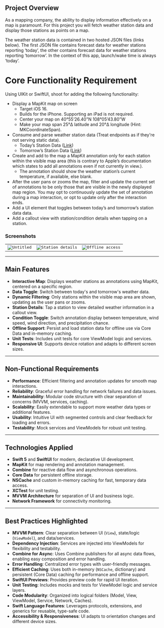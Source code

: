 
## Project Overview
As a mapping company, the ability to display information effectively on a map is paramount. For this project you will fetch weather station data and display those stations as points on a map.

The weather station data is contained in two hosted JSON files (links below). The first JSON file contains forecast data for weather stations reporting ‘today’, the other contains forecast data for weather stations reporting ‘tomorrow’. In the context of this app, launch/wake time is always ‘today’.

# Core Functionality Requirement
Using UIKit or SwiftUI, shoot for adding the following functionality:
* Display a MapKit map on screen
  * Target iOS 16.
  * Builds for the iPhone. Supporting an iPad is not required.
  * Center your map on 40°55‘26.40"N 108°05’43.80”W 
  * Make your map span 25°Δ latitude and 20°Δ longitude (Hint: MKCoordinateSpan).
* Consume and parse weather station data (Treat endpoints as if they're not serving static data).
  * Today’s Station Data ([Link](https://gist.githubusercontent.com/rcedwards/4ff0a1510551295be0ec0369186d83ed/raw/fc7b5308546c0e1085d8748134138cef4281ac11/today.json))
  * Tomorrow’s Station Data ([Link](https://gist.githubusercontent.com/rcedwards/6421fa7f0f3789801935d6d37df55922/raw/e673021836819aa20018853643c8769fd4d129fd/tomorrow.json))
* Create and add to the map a MapKit annotation only for each station within the visible map area (this is contrary to Apple’s documentation which states to add all annotations even if not currently in view.).
  * The annotation should show the weather station’s current temperature, if available, else blank.
* After the user pans or zooms the map, filter and update the current set of annotations to be only those that are visible in the newly displayed map region. You may opt to continuously update the set of annotation during a map interaction, or opt to update only after the interaction ends. 
* Add a UI element that toggles between today’s and tomorrow’s station data data.
* Add a callout view with station/condition details when tapping on a station.

### Screenshots
| | | |
|----------|----------|----------|
| <kbd>![Untitled](https://github.com/user-attachments/assets/0b2ac233-b18a-496e-8c5d-01eb58cab822)</kbd> | <kbd>![Station details](https://github.com/user-attachments/assets/0599dfc4-ed17-4ba0-8925-150b3a138d13)</kbd> | <kbd>![Offline access](https://github.com/user-attachments/assets/86ffdff3-ed31-4851-99bc-2f3ba31ef687)</kbd> |

---

## Main Features

- **Interactive Map**: Displays weather stations as annotations using MapKit, centered on a specific region.
- **Data Toggle**: Switch between today's and tomorrow's weather data.
- **Dynamic Filtering**: Only stations within the visible map area are shown, updating as the user pans or zooms.
- **Station Details**: Tap a station to view detailed weather information in a callout view.
- **Condition Toggle**: Switch annotation display between temperature, wind speed, wind direction, and precipitation chance.
- **Offline Support**: Persist and load station data for offline use via Core Data and in-memory caching.
- **Unit Tests**: Includes unit tests for core ViewModel logic and services.
- **Responsive UI**: Supports device rotation and adapts to different screen sizes.

---

## Non-Functional Requirements

- **Performance**: Efficient filtering and annotation updates for smooth map interactions.
- **Reliability**: Graceful error handling for network failures and data issues.
- **Maintainability**: Modular code structure with clear separation of concerns (MVVM, services, caching).
- **Scalability**: Easily extendable to support more weather data types or additional features.
- **Usability**: Intuitive UI with segmented controls and clear feedback for loading and errors.
- **Testability**: Mock services and ViewModels for robust unit testing.

---

## Technologies Applied

- **Swift 5** and **SwiftUI** for modern, declarative UI development.
- **MapKit** for map rendering and annotation management.
- **Combine** for reactive data flow and asynchronous operations.
- **Core Data** for persistent offline storage.
- **NSCache** and custom in-memory caching for fast, temporary data access.
- **XCTest** for unit testing.
- **MVVM Architecture** for separation of UI and business logic.
- **Network Framework** for connectivity monitoring.

---

## Best Practices Highlighted

- **MVVM Pattern**: Clear separation between UI (`View`), state/logic (`ViewModel`), and data/services.
- **Dependency Injection**: Services are injected into ViewModels for flexibility and testability.
- **Combine for Async**: Uses Combine publishers for all async data flows, enabling easy composition and error handling.
- **Error Handling**: Centralized error types with user-friendly messages.
- **Efficient Caching**: Uses both in-memory (`NSCache`, dictionary) and persistent (Core Data) caching for performance and offline support.
- **SwiftUI Previews**: Provides preview code for rapid UI iteration.
- **Unit Testing**: Includes mocks and tests for ViewModel logic and service layers.
- **Code Modularity**: Organized into logical folders (Model, View, ViewModel, Service, Network, Caches).
- **Swift Language Features**: Leverages protocols, extensions, and generics for reusable, type-safe code.
- **Accessibility & Responsiveness**: UI adapts to orientation changes and different device sizes.
